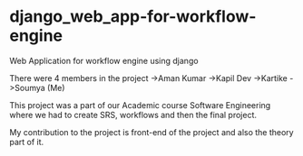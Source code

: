# django_web_app-for-workflow-engine
Web Application for workflow engine using django

There were 4 members in the project 
->Aman Kumar
->Kapil Dev
->Kartike
->Soumya (Me)

This project was a part of our Academic course Software Engineering where we had to create SRS, workflows and then the final project.

My contribution to the project is front-end of the project and also the theory part of it.
